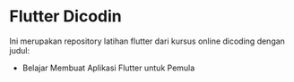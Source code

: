 # Flutter Dicodin

Ini merupakan repository latihan flutter dari kursus online dicoding dengan judul:
- Belajar Membuat Aplikasi Flutter untuk Pemula
